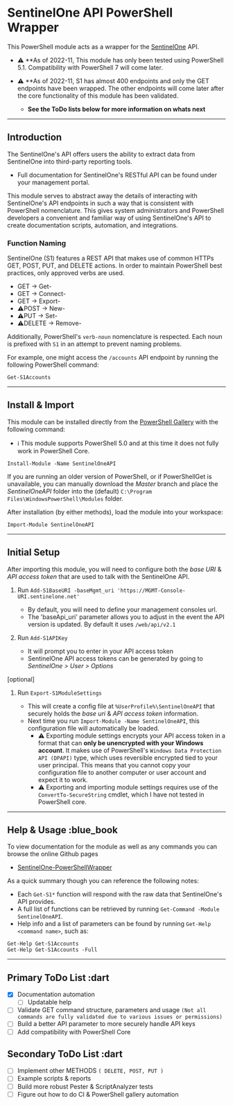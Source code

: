 # SentinelOne API PowerShell Wrapper

This PowerShell module acts as a wrapper for the [SentinelOne](https://www.SentinelOne.com/) API.

* :warning: **As of 2022-11, This module has only been tested using PowerShell 5.1. Compatibility with PowerShell 7 will come later.
* :warning: **As of 2022-11, S1 has almost 400 endpoints and only the GET endpoints have been wrapped. The other endpoints will come later after the core functionality of this module has been validated.

  * **See the ToDo lists below for more information on whats next**

---

## Introduction

The SentinelOne's API offers users the ability to extract data from SentinelOne into third-party reporting tools.

* Full documentation for SentinelOne's RESTful API can be found under your management portal.

This module serves to abstract away the details of interacting with SentinelOne's API endpoints in such a way that is consistent with PowerShell nomenclature. This gives system administrators and PowerShell developers a convenient and familiar way of using SentinelOne's API to create documentation scripts, automation, and integrations.

### Function Naming

SentinelOne (S1) features a REST API that makes use of common HTTPs GET, POST, PUT, and DELETE actions. In order to maintain PowerShell best practices, only approved verbs are used.

* GET -> Get-
* GET -> Connect-
* GET -> Export-
* :warning:POST -> New-
* :warning:PUT -> Set-
* :warning:DELETE -> Remove-

Additionally, PowerShell's `verb-noun` nomenclature is respected. Each noun is prefixed with `S1` in an attempt to prevent naming problems.

For example, one might access the `/accounts` API endpoint by running the following PowerShell command:

```posh
Get-S1Accounts
```

---

## Install & Import

This module can be installed directly from the [PowerShell Gallery](https://www.powershellgallery.com/packages/SentinelOneAPI) with the following command:

* :information_source: This module supports PowerShell 5.0 and at this time it does not fully work in PowerShell Core.

```posh
Install-Module -Name SentinelOneAPI
```

If you are running an older version of PowerShell, or if PowerShellGet is unavailable, you can manually download the *Master* branch and place the *SentinelOneAPI* folder into the (default) `C:\Program Files\WindowsPowerShell\Modules` folder.

After installation (by either methods), load the module into your workspace:

```posh
Import-Module SentinelOneAPI
```

---

## Initial Setup

After importing this module, you will need to configure both the *base URI* & *API access token* that are used to talk with the SentinelOne API.

1. Run `Add-S1BaseURI -baseMgmt_uri 'https://MGMT-Console-URI.sentinelone.net'`
   * By default, you will need to define your management consoles url.
   * The 'baseApi_uri' parameter allows you to adjust in the event the API version is updated. By default it uses `/web/api/v2.1`

2. Run `Add-S1APIKey`
   * It will prompt you to enter in your API access token
   * SentinelOne API access tokens can be generated by going to *SentinelOne > User > Options*

[optional]

1. Run `Export-S1ModuleSettings`

   * This will create a config file at `%UserProfile%\SentinelOneAPI` that securely holds the *base uri* & *API access token* information.
   * Next time you run `Import-Module -Name SentinelOneAPI`, this configuration file will automatically be loaded.
      * :warning: Exporting module settings encrypts your API access token in a format that can **only be unencrypted with your Windows account**. It makes use of PowerShell's `Windows Data Protection API (DPAPI)` type, which uses reversible encrypted tied to your user principal. This means that you cannot copy your configuration file to another computer or user account and expect it to work.
      * :warning: Exporting and importing module settings requires use of the `ConvertTo-SecureString` cmdlet, which I have not tested in PowerShell core.

---

## Help & Usage :blue_book

To view documentation for the module as well as any commands you can browse the online Github pages

* [SentinelOne-PowerShellWrapper](https://celerium.github.io/SentinelOne-PowerShellWrapper)

As a quick summary though you can reference the following notes:

* Each `Get-S1*` function will respond with the raw data that SentinelOne's API provides.
* A full list of functions can be retrieved by running `Get-Command -Module SentinelOneAPI`.
* Help info and a list of parameters can be found by running `Get-Help <command name>`, such as:

```posh
Get-Help Get-S1Accounts
Get-Help Get-S1Accounts -Full
```

---

## Primary ToDo List :dart

* [x] Documentation automation
  * [ ] Updatable help
* [ ] Validate GET command structure, parameters and usage `(Not all commands are fully validated due to various issues or permissions)`
* [ ] Build a better API parameter to more securely handle API keys
* [ ] Add compatibility with PowerShell Core

## Secondary ToDo List :dart

* [ ] Implement other METHODS `( DELETE, POST, PUT )`
* [ ] Example scripts & reports
* [ ] Build more robust Pester & ScriptAnalyzer tests
* [ ] Figure out how to do CI & PowerShell gallery automation
